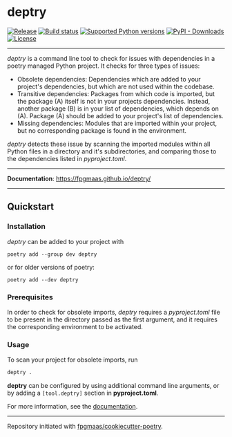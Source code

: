# deptry

[![Release](https://img.shields.io/github/v/release/fpgmaas/deptry)](https://img.shields.io/github/v/release/fpgmaas/deptry)
[![Build status](https://img.shields.io/github/workflow/status/fpgmaas/deptry/merge-to-main)](https://img.shields.io/github/workflow/status/fpgmaas/deptry/merge-to-main)
[![Supported Python versions](https://img.shields.io/pypi/pyversions/deptry)](https://pypi.org/project/deptry/)
[![PyPI - Downloads](https://img.shields.io/pypi/dm/deptry)](https://img.shields.io/pypi/dm/deptry?style=flat-square)
[![License](https://img.shields.io/github/license/fpgmaas/deptry)](https://img.shields.io/github/license/fpgmaas/deptry)

---

_deptry_ is a command line tool to check for issues with dependencies in a poetry managed Python project. It checks for three types of issues:

- Obsolete dependencies: Dependencies which are added to your project's dependencies, but which are not used within the codebase.
- Transitive dependencies: Packages from which code is imported, but the package (A) itself is not in your projects dependencies. Instead, another package (B) is in your list of dependencies, which depends on (A). Package (A) should be added to your project's list of dependencies.
- Missing dependencies: Modules that are imported within your project, but no corresponding package is found in the environment.

_deptry_ detects these issue by scanning the imported modules within all Python files in 
a directory and it's subdirectories, and comparing those to the dependencies listed in _pyproject.toml_.

---

**Documentation**: <https://fpgmaas.github.io/deptry/>

---

## Quickstart

### Installation

_deptry_ can be added to your project with 

```
poetry add --group dev deptry
```

or for older versions of poetry:

```
poetry add --dev deptry
```

### Prerequisites

In order to check for obsolete imports, _deptry_ requires a _pyproject.toml_ file to be present in the directory passed as the first argument, and it requires the corresponding environment to be activated.

### Usage

To scan your project for obsolete imports, run

```sh
deptry .
```

__deptry__ can be configured by using additional command line arguments, or 
by adding a `[tool.deptry]` section in __pyproject.toml__.

For more information, see the [documentation](https://fpgmaas.github.io/deptry/).

---

Repository initiated with [fpgmaas/cookiecutter-poetry](https://github.com/fpgmaas/cookiecutter-poetry).
